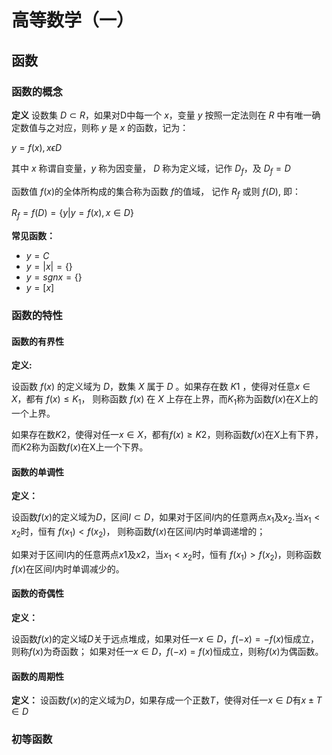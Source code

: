 # **高等数学（一）**

## **函数**

### **函数的概念**

**定义** 设数集 $D \subset R$，如果对D中每一个 $x$，变量 $y$ 按照一定法则在 $R$ 中有唯一确定数值与之对应，则称 $y$ 是 $x$ 的函数，记为：

$y=f(x), x \epsilon D$

其中 $x$ 称谓自变量，$y$ 称为因变量， $D$ 称为定义域，记作 $D_f$，及 $D_f = D$

函数值 $f(x)$的全体所构成的集合称为函数 $f$的值域， 记作 $R_f$ 或则 $f(D)$, 即：

$R_f = f(D) = \{ y | y = f(x), x \in D\}$

**常见函数：**

- $y = C$
- $y=|x|=\{\}$
- $y=sgn x = \{\}$
- $y=[x]$

### **函数的特性**

#### **函数的有界性**

**定义:** 

设函数 $f(x)$ 的定义域为 $D$，数集 $X$ 属于 $D$ 。如果存在数 $K1$ ，使得对任意$x \in X$，都有 $f(x) \leq K_1$， 则称函数 $f(x)$ 在 $X$ 上存在上界，而$K_1$称为函数$f(x)$在$X$上的一个上界。

如果存在数$K2$，使得对任一$x\in X$，都有$f(x)\geq K2$，则称函数$f(x)$在$X$上有下界，而$K2$称为函数$f(x)$在X上一个下界。

#### **函数的单调性**

**定义：**

设函数$f(x)$的定义域为$D$，区间$I \subset D$，如果对于区间$I$内的任意两点$x_1$及$x_2$.当$x_1<x_2$时，恒有
$f(x_1)<f(x_2)$，
则称函数$f(x)$在区间$I$内时单调递增的；

如果对于区间I内的任意两点$x1$及$x2$，当$x_1<x_2$时，恒有
$f(x_1)>f(x_2)$，则称函数$f(x)$在区间$I$内时单调减少的。

#### **函数的奇偶性**

**定义：**

设函数$f(x)$的定义域$D$关于远点堆成，如果对任一$x \in D$，$f(-x)=-f(x)$恒成立，则称$f(x)$为奇函数；
如果对任一$x\in D$，$f(-x)=f(x)$恒成立，则称$f(x)$为偶函数。

#### **函数的周期性**

**定义：** 设函数$f(x)$的定义域为$D$，如果存成一个正数$T$，使得对任一$x\in D$有$x\pm T\in D$

### **初等函数**